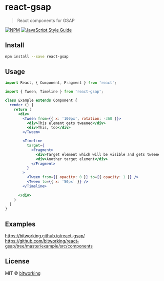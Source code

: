 # react-gsap

> React components for GSAP

[![NPM](https://img.shields.io/npm/v/react-gsap.svg)](https://www.npmjs.com/package/react-gsap) [![JavaScript Style Guide](https://img.shields.io/badge/code_style-standard-brightgreen.svg)](https://standardjs.com)

## Install

```bash
npm install --save react-gsap
```

## Usage

```jsx
import React, { Component, Fragment } from 'react';

import { Tween, Timeline } from 'react-gsap';

class Example extends Component {
  render () {
    return (
      <div>
        <Tween from={{ x: '100px', rotation: -360 }}>
          <div>This element gets tweened</div>
          <div>This, too</div>
        </Tween>

        <Timeline
          target={
            <Fragment>
              <div>Target element which will be visible and gets tweened</div>
              <div>Another target element</div>
            </Fragment>
          }
        >
          <Tween from={{ opacity: 0 }} to={{ opacity: 1 }} />
          <Tween to={{ x: '50px' }} />
        </Timeline>
      
      </div>
    )
  }
}
```

## Examples

https://bitworking.github.io/react-gsap/
https://github.com/bitworking/react-gsap/tree/master/example/src/components

## License

MIT © [bitworking](https://github.com/bitworking)
